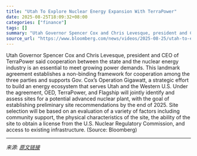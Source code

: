 ```yaml
---
title: "Utah To Explore Nuclear Energy Expansion With TerraPower"
date: 2025-08-25T18:09:32+08:00
categories: ["finance"]
tags: []
summary: "Utah Governor Spencer Cox and Chris Levesque, president and CEO of TerraPower said cooperation between the state and the nuclear energy industry is an essential to meet growing power demands. This lan"
source_url: "https://www.bloomberg.com/news/videos/2025-08-25/utah-to-explore-nuclear-energy-expansion-with-terrapower-video"
---
```


Utah Governor Spencer Cox and Chris Levesque, president and CEO of TerraPower said cooperation between the state and the nuclear energy industry is an essential to meet growing power demands. This landmark agreement establishes a non-binding framework for cooperation among the three parties and supports Gov. Cox’s Operation Gigawatt, a strategic effort to build an energy ecosystem that serves Utah and the Western U.S. Under the agreement, OED, TerraPower, and Flagship will jointly identify and assess sites for a potential advanced nuclear plant, with the goal of establishing preliminary site recommendations by the end of 2025. Site selection will be based on an evaluation of a variety of factors including community support, the physical characteristics of the site, the ability of the site to obtain a license from the U.S. Nuclear Regulatory Commission, and access to existing infrastructure. (Source: Bloomberg)

---

*来源: [原文链接](https://www.bloomberg.com/news/videos/2025-08-25/utah-to-explore-nuclear-energy-expansion-with-terrapower-video)*
